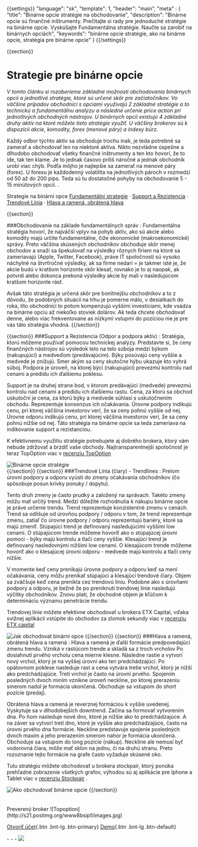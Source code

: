 {{settings}}
  "language": "sk",
  "template": 1,
  "header": "main",
  "meta" : {
    "title": "Binárne opcie stratégie na obchodovanie",
     "description": "Binárne opcie sú finančné inštrumenty. Prečítajte si rady pre jednoduché stratégie na binárne opcie. Vyskúšajte Fundamentálna stratégie. Naučte sa zarobiť na binárnych opciách",
     "keywords": "binárne opcie stratégie, ako na binárne opcie, stratégia pre binárne opcie"
  }
{{/settings}}

<div class="row">
<div class="col-md-9" role="main" markdown="1">

{{section}}
# Strategie pre binárne opcie
 
*V tomto článku si rozoberieme základné možnosti obchodovania binárnych opcií a jednotlivé stratégie, ktoré sú určené skôr pre začiatočníkov. Vo väčšine prípadov obchodníci s opciami využívajú 2 základné stratégie a to technickú a fundamentálnu analýzu a následné určenie price action pri jednotlivých obchodných nástrojov. U binárnych opcií existujú 4 základné druhy aktív na ktoré môžete tieto stratégie využiť. U väčšiny brokerov sú k dispozícii akcie, komodity, forex (menové páry) a indexy búrz.*

Každý odbor týchto aktív sa obchoduje trochu inak, je teda potrebné sa zamerať a obchodovať len na niektoré aktíva. Nikto nezvládne úspešne a dlhodobo obchodovať všetky finančné inštrumenty a ten kto hovorí, že to ide, tak ten klame. Je to jednak časovo príliš náročné a jednak obchodník urobí viac chýb. Podľa môjho je najlepšie sa zamerať na menové páry (forex). U forexu je každodenný volatilita na jednotlivých pároch v rozmedzí od 50 až do 200 pips. Teda sú tu dostatočné pohyby na obchodovanie 5 - 15 minútových opcií.
. 

Strategie na binární opce [Fundamentální strategie](http://www.forexsrovnavac.cz/sk/ako-obchodovat-binarne-opcie#section-2) · [Support a Rezistencia](http://www.forexsrovnavac.cz/sk/ako-obchodovat-binarne-opcie#section-3) ·  [Trendové Línia](http://www.forexsrovnavac.cz/sk/ako-obchodovat-binarne-opcie#section-4) ·  [Hlava a ramená, obrátená hlava](http://www.forexsrovnavac.cz/sk/ako-obchodovat-binarne-opcie#section-5)

{{section}}

###Obchodovanie na základe fundamentálnych správ
:   Fundamentálna stratégia hovorí, že najväčší vplyv na pohyb aktív, ako sú akcie alebo komodity majú určite fundamentálne, čiže ekonomické (makroekonomické) správy. Preto väčšina skúsených obchodníkov obchoduje skôr menej obchodov a snaží sa špekulovať na výsledky rôznych firiem na ktoré sa zameriavajú (Apple, Twitter, Facebook), práve IT spoločnosti sú vysoko náchylné na štvrťročné výsledky, ak sa firme nedarí = je takmer isté je, že akcie budú v kratšom horizonte skôr klesať, rovnako je to aj naopak, ak potvrdí alebo dokonca prekoná výsledky akcie by mali v nasledujúcom kratšom horizonte rásť. 

Avšak táto stratégia je určená skôr pre bonitnejšiu obchodníkov a to z dôvodu, že podobných situácií na trhu je pomerne málo, v desiatkach do roka, títo obchodníci to potom kompenzujú vyššími investíciami, kde vsádza na binárne opciu až niekoľko stoviek dolárov. Ak teda chcete obchodovať denne, alebo viac frekventovane as nízkymi vstupmi do pozíciou nie je pre vás táto stratégia vhodná. 
{{/section}}

{{section}}
###Support a Rezistencia (Odpor a podpora aktív)
:   Stratégia, ktorú môžeme používať pomocou technickej analýzy. Predstavte si, že ceny finančných nástrojov sú výsledok telo na telo súboja medzi býkom (nakupujúci) a medveďom (predávajúcim). Býky posúvajú ceny vyššie a medvede je znižujú. Smer akým sa ceny skutočne hýbu ukazuje kto vyhrá súboj.
Podpora je úroveň, na ktorej býci (nakupujúci) prevezmú kontrolu nad cenami a predídu ich ďalšiemu poklesu. 

Support je na druhej strane bod, v ktorom predávajúci (medvede) prevezmú kontrolu nad cenami a predídu ich ďalšiemu rastu. Cena, za ktorú sa obchod uskutoční je cena, za ktorú býky a medvede súhlasí s uskutočnením obchodu. Reprezentuje konsenzus ich očakávania.
Úrovne podpory indikujú cenu, pri ktorej väčšina investorov verí, že sa ceny pohnú vyššie od nej. Úrovne odporu indikujú cenu, pri ktorej väčšina investorov verí, že sa ceny pohnú nižšie od nej.
Táto stratégia na binárne opcie sa teda zameriava na indikovanie support a rezistanciou.

K efektívnemu využitiu stratégie potrebujete aj dobrého brokera, ktorý vám nebude zdržovať a brzdiť vaše obchody. Najtransparentnejší spoločnosť je teraz TopOption viac v [recenziu TopOption](http://www.forexsrovnavac.cz/sk/topoption "TopOption recenzie")

![Binárne opcie stratégie](http://s27.postimg.org/n3qp1cwb7/support_and_resistance_1.png)  
{{/section}}
{{section}}
###Trendové Línia (čiary) - Trendlines
:  Prelom úrovní podpory a odporu vyústi do zmeny očakávania obchodníkov (čo spôsobuje posun krivky ponuky / dopytu).

Tento druh zmeny je často prudký a založený na správach. Takéto zmeny môžu mať určitý trend. Medzi dôležité rozhodnutia k nákupu binárne opcie je práve určenie trendu. Trend reprezentuje konzistentné zmenu v cenách. Trend sa odlišuje od úrovňou podpory / odporu v tom, že trend reprezentuje zmenu, zatiaľ čo úrovne podpory / odporu reprezentujú bariéry, ktoré sa majú zmeniť.
Stúpajúci trend je definovaný nasledujúcimi vyššími low cenami. O stúpajúcom trende môžeme hovoriť ako o stúpajúcej úrovni pomoci - býky majú kontrolu a tlačí ceny vyššie. Klesajúci trend je definovaný nasledovnými nižšími low cenami. O klesajúcom trende môžeme hovoriť ako o klesajúcej úrovni odporu - medvede majú kontrolu a tlačí ceny nižšie.

V momente keď ceny prenikajú úrovne podpory a odporu keď sa mení očakávania, ceny môžu prenikať stúpajúci a klesajúci trendové čiary. Objem sa zväčšuje keď cena prenikla cez trendovú líniu. Podobne ako s úrovňami podpory a odporu, je bežné že po preniknutí trendovej línie nasledujú výčitky obchodníkov. Znovu platí, že obchodné objem je kľúčom k determináciu významu penetrácie trendu.

Trendovej línie môžete efektívne obchodovať u brokera ETX Capital, vďaka svižnej aplikácii vstúpite do obchodov za zlomok sekundy viac v [recenziu ETX capital](http://www.forexsrovnavac.cz/sk/etx-capital-skusenosti "ETX capital recenzie")

![Jak obchodovat binární opce](http://s30.postimg.org/sg88gqg75/Uptrend_and_Downtrend_Chart_Example.gif) 
{{/section}}
{{section}}
###Hlava a ramená, obrátená hlava a ramená
:   Hlava a ramená je ďalší formácie predpovedajúci zmenu trendu. Vzniká v rastúcom trende a skladá sa z troch vrcholov Po dosiahnutí prvého vrcholu cena mierne klesne. Následne rastie a vytvorí nový vrchol, ktorý je na vyššej úrovni ako ten predchádzajúci. Po opätovnom poklese nasleduje rast a cena vytvára tretie vrchol, ktorý je nižší ako predchádzajúce. Tretí vrchol je často na úrovni prvého. Spojením posledných dvoch miním vznikne úroveň neckline, po ktorej prerazeniu smerom nadol je formácia ukončená. Obchoduje sa vstupom do short pozície (predaj).

Obrátená hlava a ramená je reverznej formáciou k vyššie uvedenej. Vyskytuje sa v dlhodobejších downtrend. Začína sa formovať vytvorením dna. Po ňom nasleduje nové dno, ktoré je nižšie ako to predchádzajúce. A na záver sa vytvorí tretí dno, ktoré je vyššie ako predchádzajúce, často na úrovni prvého dna formácie. Neckline predstavuje spojenie posledných dvoch maxím a jeho prerazením smerom nahor je formácia ukončená. Obchoduje sa vstupom do long pozície (nákup). Neckline ale nemusí byť vodorovná čiara, môže mať sklon na jednu, či na druhú stranu. Preto rozoznanie tejto formácie na grafe často vyžaduje skúsené oko.

Tutu stratégiu môžete obchodovať u brokera stockpair, ktorý ponúka prehľadné zobrazenie všetkých grafov, výhodou sú aj aplikácie pre Iphone a Tablet viac v [recenziu Stockpair](http://www.forexsrovnavac.cz/sk/stockpair "Stockpair recenzie")
.


![Ako obchodovať binárne opcie](http://s13.postimg.org/k2ftbeunb/eurusd_09042012_2.png) 
{{/section}}


</div>
<div class="col-md-3" markdown="1">
<div class="well" markdown="1" style="margin-top: 2.5em">
Preverený broker
![Topoption](http://s21.postimg.org/www8bsipf/images.jpg)  

[Otvoriť účet](http://blog.forexsrovnavac.cz/sk/topoption "Registrácia"){.btn .bnt-lg .btn-primary} [Demo](http://blog.forexsrovnavac.cz/sk/topoption "Demo účet"){.btn .bnt-lg .btn-default}

</div>
<div class="container-fluid" markdown="1">
<div class="container-fluid" markdown="1">
</div>
- - -

<a href="http://blog.forexsrovnavac.cz/topoption"  target="_blank">
 <img src="http://blog.forexsrovnavac.cz/wp-content/uploads/2014/10/informace.png" width="" height=""/>

</a>
</div>
</div>
</div>

